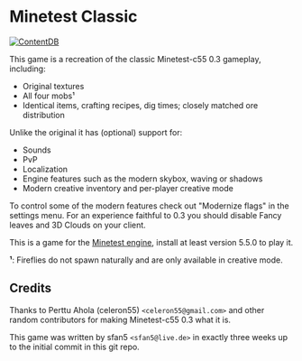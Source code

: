 # Minetest Classic

[![ContentDB](https://content.minetest.net/packages/sfan5/minetest_classic/shields/downloads/)](https://content.minetest.net/packages/sfan5/minetest_classic/)

This game is a recreation of the classic Minetest-c55 0.3 gameplay, including:

* Original textures
* All four mobs¹
* Identical items, crafting recipes, dig times; closely matched ore distribution

Unlike the original it has (optional) support for:

* Sounds
* PvP
* Localization
* Engine features such as the modern skybox, waving or shadows
* Modern creative inventory and per-player creative mode

To control some of the modern features check out "Modernize flags" in the settings menu.
For an experience faithful to 0.3 you should disable Fancy leaves and 3D Clouds on your client.

This is a game for the [Minetest engine](https://www.minetest.net/), install
at least version 5.5.0 to play it.

**¹**: Fireflies do not spawn naturally and are only available in creative mode.

## Credits

Thanks to Perttu Ahola (celeron55) `<celeron55@gmail.com>` and other random contributors
for making Minetest-c55 0.3 what it is.

This game was written by sfan5 `<sfan5@live.de>` in exactly three weeks up to
the initial commit in this git repo.
